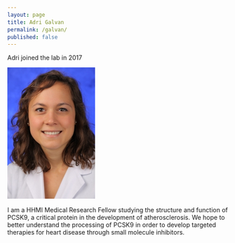 ```yaml
---
layout: page
title: Adri Galvan
permalink: /galvan/
published: false
---
```

Adri joined the lab in 2017

![adri pic](../img/galvan.jpg)

I am a HHMI Medical Research Fellow studying the structure and function of PCSK9, a critical protein in the development of atherosclerosis. We hope to better understand the processing of PCSK9 in order to develop targeted therapies for heart disease through small molecule inhibitors.
